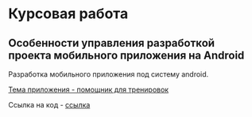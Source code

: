 # Курсовая работа
## Особенности управления разработкой проекта мобильного приложения на Android

Разработка мобильного приложения под систему android.

[Тема приложения - помощник для тренировок](https://github.com/Bearmanchik/Project2/tree/master/myapplication)

Ссылка на код - [ссылка](https://yadi.sk/d/K-lEm1lHQwSSEg)
